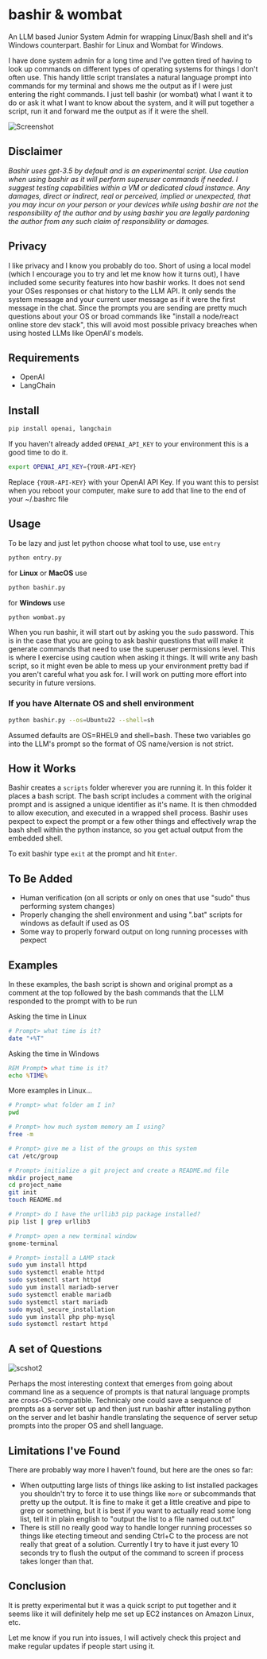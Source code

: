 # bashir & wombat
An LLM based Junior System Admin for wrapping Linux/Bash shell and it's Windows counterpart. Bashir for Linux and Wombat for Windows.

I have done system admin for a long time and I've gotten tired of having to look up commands on different types of operating systems for things I don't often use. This handy little script translates a natural language prompt into commands for my terminal and shows me the output as if I were just entering the right commands. I just tell bashir (or wombat) what I want it to do or ask it what I want to know about the system, and it will put together a script, run it and forward me the output as if it were the shell.

![Screenshot](https://github.com/newsbubbles/bashir/assets/1012779/923db62e-fa21-4635-8014-12c665c31313)

## Disclaimer
*Bashir uses gpt-3.5 by default and is an experimental script. Use caution when using bashir as it will perform superuser commands if needed.  I suggest testing capabilities within a VM or dedicated cloud instance.  Any damages, direct or indirect, real or perceived, implied or unexpected, that you may incur on your person or your devices while using bashir are not the responsibility of the author and by using bashir you are legally pardoning the author from any such claim of responsibility or damages.*

## Privacy
I like privacy and I know you probably do too. Short of using a local model (which I encourage you to try and let me know how it turns out), I have included some security features into how bashir works.  It does not send your OSes responses or chat history to the LLM API.  It only sends the system message and your current user message as if it were the first message in the chat.  Since the prompts you are sending are pretty much questions about your OS or broad commands like "install a node/react online store dev stack", this will avoid most possible privacy breaches when using hosted LLMs like OpenAI's models.

## Requirements
- OpenAI
- LangChain

## Install
```bash
pip install openai, langchain
```
If you haven't already added `OPENAI_API_KEY` to your environment this is a good time to do it.
```bash
export OPENAI_API_KEY={YOUR-API-KEY}
```
Replace `{YOUR-API-KEY}` with your OpenAI API Key.
If you want this to persist when you reboot your computer, make sure to add that line to the end of your ~/.bashrc file

## Usage
To be lazy and just let python choose what tool to use, use `entry`
```bash
python entry.py
```
for **Linux** or **MacOS** use
```bash
python bashir.py
```
for **Windows** use
```cmd
python wombat.py
```
When you run bashir, it will start out by asking you the `sudo` password.  This is in the case that you are going to ask bashir questions that will make it generate commands that need to use the superuser permissions level.  This is where I exercise using caution when asking it things.  It will write any bash script, so it might even be able to mess up your environment pretty bad if you aren't careful what you ask for.  I will work on putting more effort into security in future versions.

### If you have Alternate OS and shell environment
```bash
python bashir.py --os=Ubuntu22 --shell=sh
```
Assumed defaults are OS=RHEL9 and shell=bash.  These two variables go into the LLM's prompt so the format of OS name/version is not strict.

## How it Works
Bashir creates a `scripts` folder wherever you are running it.  In this folder it places a bash script. The bash script includes a comment with the original prompt and is assigned a unique identifier as it's name.  It is then chmodded to allow execution, and executed in a wrapped shell process.  Bashir uses pexpect to expect the prompt or a few other things and effectively wrap the bash shell within the python instance, so you get actual output from the embedded shell.

To exit bashir type `exit` at the prompt and hit `Enter`.

## To Be Added
- Human verification (on all scripts or only on ones that use "sudo" thus performing system changes)
- Properly changing the shell environment and using ".bat" scripts for windows as default if used as OS
- Some way to properly forward output on long running processes with pexpect

## Examples
In these examples, the bash script is shown and original prompt as a comment at the top followed by the bash commands that the LLM responded to the prompt with to be run

Asking the time in Linux
```bash
# Prompt> what time is it?
date "+%T"
```
Asking the time in Windows
```cmd
REM Prompt> what time is it?
echo %TIME%
```
More examples in Linux...
```bash
# Prompt> what folder am I in?
pwd
```
```bash
# Prompt> how much system memory am I using?
free -m
```
```bash
# Prompt> give me a list of the groups on this system
cat /etc/group
```
```bash
# Prompt> initialize a git project and create a README.md file
mkdir project_name
cd project_name
git init
touch README.md
```
```bash
# Prompt> do I have the urllib3 pip package installed?
pip list | grep urllib3
```
```bash
# Prompt> open a new terminal window
gnome-terminal
```
```bash
# Prompt> install a LAMP stack
sudo yum install httpd
sudo systemctl enable httpd
sudo systemctl start httpd
sudo yum install mariadb-server
sudo systemctl enable mariadb
sudo systemctl start mariadb
sudo mysql_secure_installation
sudo yum install php php-mysql
sudo systemctl restart httpd
```
## A set of Questions
![scshot2](https://github.com/newsbubbles/bashir/assets/1012779/46e3f683-3b07-4aaf-95bf-27bc7161a1c3)

Perhaps the most interesting context that emerges from going about command line as a sequence of prompts is that natural language prompts are cross-OS-compatible. Technicaly one could save a sequence of prompts as a server set up and then just run bashir aftter installing python on the server and let bashir handle translating the sequence of server setup prompts into the proper OS and shell language.

## Limitations I've Found
There are probably way more I haven't found, but here are the ones so far:
- When outputting large lists of things like asking to list installed packages you shouldn't try to force it to use things like `more` or subcommands that pretty up the output.  It is fine to make it get a little creative and pipe to grep or something, but it is best if you want to actually read some long list, tell it in plain english to "output the list to a file named out.txt"
- There is still no really good way to handle longer running processes so things like etecting timeout and sending Ctrl+C to the process are not really that great of a solution. Currently I try to have it just every 10 seconds try to flush the output of the command to screen if process takes longer than that.

## Conclusion
It is pretty experimental but it was a quick script to put together and it seems like it will definitely help me set up EC2 instances on Amazon Linux, etc.

Let me know if you run into issues, I will actively check this project and make regular updates if people start using it.
